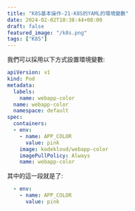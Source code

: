 ```yaml
---
title: "K8S基本操作-21-K8S的YAML的環境變數"
date: 2024-02-02T10:38:44+08:00
draft: false
featured_image: "/k8s.png"
tags: ["K8S"]
---
```


我們可以採用以下方式設置環境變數:

```yaml
apiVersion: v1
kind: Pod
metadata:
  labels:
    name: webapp-color
  name: webapp-color
  namespace: default
spec:
  containers:
  - env:
    - name: APP_COLOR
      value: pink
    image: kodekloud/webapp-color
    imagePullPolicy: Always
    name: webapp-color
```

其中的這一段就是了:

```yaml
  - env:
    - name: APP_COLOR
      value: pink
```